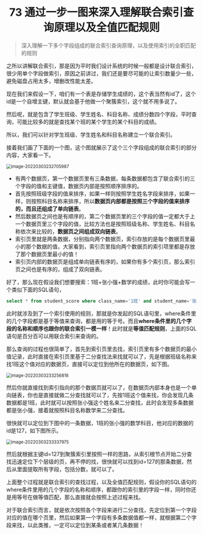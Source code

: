 <h1 align="center">73 通过一步一图来深入理解联合索引查询原理以及全值匹配规则</h1>



> 深入理解一下多个字段组成的联合索引查询原理，以及使用索引的全职匹配的规则

之所以讲解联合索引，那是因为平时我们设计系统的时候一般都是设计联合索引，很少用单个字段做索引，原因之前讲过，我们还是要尽可能的让索引数量少一些，避免磁盘占用太多，增删改性能太差。

现在我们来假设一下，咱们有一个表是存储学生成绩的，这个表当然有id了，这个id是一个自增主键，默认就会基于他做一个聚簇索引，这个就不用多说了。

然后呢，就是包含了学生班级、学生姓名、科目名称、成绩分数四个字段，平时查询，可能比较多的就是查找某个班的某个学生的某个科目的成绩。

所以，我们可以针对学生班级、学生姓名和科目名称建立一个联合索引。

接着我们画了下面的一个图，这个图就展示了这个三个字段组成的联合索引的部分内容，大家看一下。

<img src="https://gitee.com/LastedMemory/studyimages/raw/master/img/mysql/64-108/image-20220303232705987.png" alt="image-20220303232705987" style="zoom:80%;" />

- 有两个数据页，第一个数据页里有三条数据，每条数据都包含了联合索引的三个字段的值和主键值，数据页内部是按照顺序排序的。
- 首先按照班级字段的值来排序，如果一样则按照学生姓名字段来排序，如果一样，则按照科目名称来排序，所以**数据页内部都是按照三个字段的值来排序的，而且还组成了单向链表**。
- 然后数据页之间也是有顺序的，第二个数据页里的三个字段的值一定都大于上一个数据页里三个字段的值，比较方法也是按照班级名称、学生姓名、科目名称依次来比较的，**数据页之间组成双向链表**。
- 索引页里就是两条数据，分别指向两个数据页，索引存放的是每个数据页里最小的那个数据的值，大家看到，索引页里指向两个数据页的索引项里都是存放了那个数据页里最小的值！
- 索引页内部的数据页是组成单向链表有序的，如果你有多个索引页，那么索引页之间也是有序的，组成了双向链表。

好了，那么现在假设我们想要搜索：1班+张小强+数学的成绩，此时你可能会写一个类似下面的SQL语句，

```sql
select * from student_score where class_name='1班' and student_name='张小强' and subject_name='数学'
```

此时就涉及到了一个索引使用的规则，那就是你发起的SQL语句里，where条件里的几个字段都是基于等值来查询，都是用的等于号。而且**where条件里的几个字段的名称和顺序也跟你的联合索引一模一样**！此时就是**等值匹配规则**，上面的SQL语句是百分百可以用联合索引来查询的。

那么查询的过程也很简单了，首先到索引页里去找，索引页里有多个数据页的最小值记录，此时直接在索引页里基于二分查找法来找就可以了，先是根据班级名称来找1班这个值对应的数据页，直接可以定位到他所在的数据页，如下图。

<img src="https://gitee.com/LastedMemory/studyimages/raw/master/img/mysql/64-108/image-20220303233256816.png" alt="image-20220303233256816" style="zoom:80%;" />

然后你就直接找到索引指向的那个数据页就可以了，在数据页内部本身也是一个单向链表，你也是直接就做二分查找就可以了，先按1班这个值来找，你会发现几条数据都是1班，此时就可以按照张小强这个姓名来二分查找，此时会发现多条数据都是张小强，接着就按照科目名称数学来二分查找。

很快就可以定位到下图中的一条数据，1班的张小强的数学科目，他对应的数据的id是127，如下图所示。

<img src="https://gitee.com/LastedMemory/studyimages/raw/master/img/mysql/64-108/image-20220303233337975.png" alt="image-20220303233337975" style="zoom:80%;" />

然后就根据主键id=127到聚簇索引里按照一样的思路，从索引根节点开始二分查找迅速定位下个层级的页，再不停的找，很快就可以找到id=127的那条数据，然后从里面提取所有字段，包括分数，就可以了。

上面整个过程就是联合索引的查找过程，以及全值匹配规则，假设你的SQL语句的where条件里用的几个字段的名称和顺序，都跟你的索引里的字段一样，同时你还是用等号在做等值匹配，那么直接就会按照上述过程来找。

对于联合索引而言，就是依次按照各个字段来进行二分查找，先定位到第一个字段对应的值在哪个页里，然后如果第一个字段有多条数据值都一样，就根据第二个字段来找，以此类推，一定可以定位到某条或者某几条数据！
